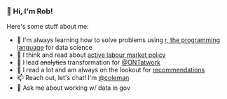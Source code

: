 ### 👋 Hi, I'm Rob!

<!--
**colemanrob/colemanrob** is a ✨ _special_ ✨ repository because its `README.md` (this file) appears on your GitHub profile.

Here are some ideas to get you started:

- 🔭 I’m currently working on ...
- 🌱 I’m currently learning ...
- 👯 I’m looking to collaborate on ...
- 🤔 I’m looking for help with ...
- 💬 Ask me about ...
- 📫 How to reach me: ...
- 😄 Pronouns: ...
- ⚡ Fun fact: ...
-->

Here's some stuff about me:

- 🌱 I'm always learning how to solve problems using [r, the programming language](https://www.r-project.org/) for data science
- 🤔 I think and read about [active labour market policy](https://en.wikipedia.org/wiki/Active_labour_market_policies)
- 🔭 I lead ~~analytics~~ transformation for [@ONTatwork](https://twitter.com/ONTatwork)
- 📖 I read a lot and am always on the lookout for [recommendations](https://www.goodreads.com/user/show/8183339-rob)
- 📫 Reach out, let's chat!  I'm [@coleman](https://twitter.com/coleman)
- 💬 Ask me about working w/ data in gov
